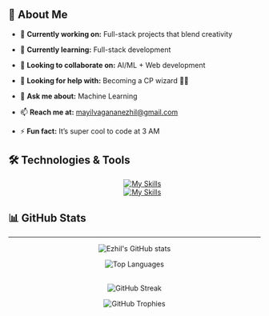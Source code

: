 ## 💫 About Me

- 🔭 **Currently working on:** Full-stack projects that blend creativity
    
- 🌱 **Currently learning:** Full-stack development
  
- 👯 **Looking to collaborate on:** AI/ML + Web development
  
- 🤔 **Looking for help with:** Becoming a CP wizard 🧙‍♂️
  
- 💬 **Ask me about:** Machine Learning
  
- 📫 **Reach me at:** [mayilvagananezhil@gmail.com](mailto:mayilvagananezhil@gmail.com)
  
- ⚡ **Fun fact:** It’s super cool to code at 3 AM

## 🛠️ Technologies & Tools

<div align="center">
    
&nbsp;&nbsp;&nbsp;&nbsp;&nbsp;&nbsp;&nbsp;&nbsp;[![My Skills](https://skillicons.dev/icons?i=react,html,css,javascript,flutter,dart,nodejs,java)](https://skillicons.dev)  
&nbsp;&nbsp;&nbsp;&nbsp;&nbsp;&nbsp;&nbsp;&nbsp;[![My Skills](https://skillicons.dev/icons?i=cpp,c,python,linux,postman,figma,canva)](https://skillicons.dev)  

</div>

## 📊 GitHub Stats
---
<div align="center">
    
<!-- Overall Stats -->
![Ezhil's GitHub stats](https://github-readme-stats.vercel.app/api?username=ezhil-34&show_icons=true&theme=radical)

<!-- Top Languages -->
![Top Languages](https://github-readme-stats.vercel.app/api/top-langs/?username=ezhil-34&layout=compact&theme=radical)

<br>
<img src="https://github-readme-streak-stats.demolab.com/?user=ezhil-34&theme=radical" alt="GitHub Streak"/>
<br>


<!-- Trophies -->
![GitHub Trophies](https://github-profile-trophy.vercel.app/?username=ezhil-34&theme=radical&margin-w=15)

</div>




